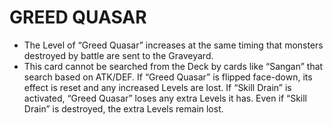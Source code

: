 
# GREED QUASAR

*   The Level of “Greed Quasar” increases at the same timing that monsters destroyed by battle are sent to the Graveyard.
*   This card cannot be searched from the Deck by cards like “Sangan” that search based on ATK/DEF. If “Greed Quasar” is flipped face-down, its effect is reset and any increased Levels are lost. If “Skill Drain” is activated, “Greed Quasar” loses any extra Levels it has. Even if “Skill Drain” is destroyed, the extra Levels remain lost.

  